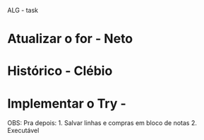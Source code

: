 A L G - task 
# Atualizar o for - Neto
# Histórico - Clébio
# Implementar o Try -

OBS: Pra depois:
     1. Salvar linhas e compras em bloco de notas
     2. Executável  
